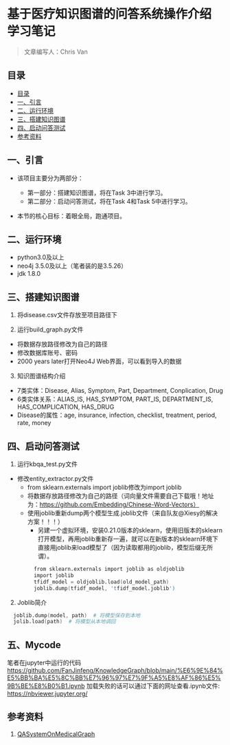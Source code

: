 # 基于医疗知识图谱的问答系统操作介绍 学习笔记

> 文章编写人：Chris Van<br/>

## 目录

- [目录](#目录)
- [一、引言](#一引言)
- [二、运行环境](#二运行环境)
- [三、搭建知识图谱](#三搭建知识图谱)
- [四、启动问答测试](#四启动问答测试)
- [参考资料](#参考资料)

## 一、引言

- 该项目主要分为两部分：
  - 第一部分：搭建知识图谱，将在Task 3中进行学习。
  - 第二部分：启动问答测试，将在Task 4和Task 5中进行学习。
  
- 本节的核心目标：着眼全局，跑通项目。

## 二、运行环境

- python3.0及以上
- neo4j 3.5.0及以上（笔者装的是3.5.26）
- jdk 1.8.0

## 三、搭建知识图谱

1. 将disease.csv文件存放至项目路径下

2. 运行build_graph.py文件

- 将数据存放路径修改为自己的路径
- 修改数据库账号、密码
- 2000 years later打开Neo4J Web界面，可以看到导入的数据

3. 知识图谱结构介绍

- 7类实体：Disease, Alias, Symptom, Part, Department, Conplication, Drug
- 6类实体关系：ALIAS_IS, HAS_SYMPTOM, PART_IS, DEPARTMENT_IS, HAS_COMPLICATION, HAS_DRUG
- Disease的属性：age, insurance, infection, checklist, treatment, period, rate, money

## 四、启动问答测试

1. 运行kbqa_test.py文件

- 修改entity_extractor.py文件
  - from sklearn.externals import joblib修改为import joblib
  - 将数据存放路径修改为自己的路径（词向量文件需要自己下载哦！地址为：https://github.com/Embedding/Chinese-Word-Vectors）
  - 使用joblib重新dump两个模型生成.joblib文件（来自队友@Xiesy的解决方案！！！）
    - 另建一个虚拟环境，安装0.21.0版本的sklearn，使用旧版本的sklearn打开模型，再用joblib重新存一遍，就可以在新版本的sklearn环境下直接用joblib来load模型了（因为读取都用的joblib，模型后缀无所谓）。
    ```s
      from sklearn.externals import joblib as oldjoblib
      import joblib
      tfidf_model = oldjoblib.load(old_model_path)
      joblib.dump(tfidf_model, 'tfidf_model.joblib')
    ```

2. Joblib简介

```s
  joblib.dump(model, path)  # 将模型保存到本地
  jolib.load(path)  # 将模型从本地调回
```

## 五、Mycode

笔者在jupyter中运行的代码 
https://github.com/FanJinfeng/KnowledgeGraph/blob/main/%E6%9E%84%E5%BB%BA%E5%8C%BB%E7%96%97%E7%9F%A5%E8%AF%86%E5%9B%BE%E8%B0%B1.ipynb
加载失败的话可以通过下面的网址查看.ipynb文件: https://nbviewer.jupyter.org/

## 参考资料 

1. [QASystemOnMedicalGraph](https://github.com/zhihao-chen/QASystemOnMedicalGraph)
